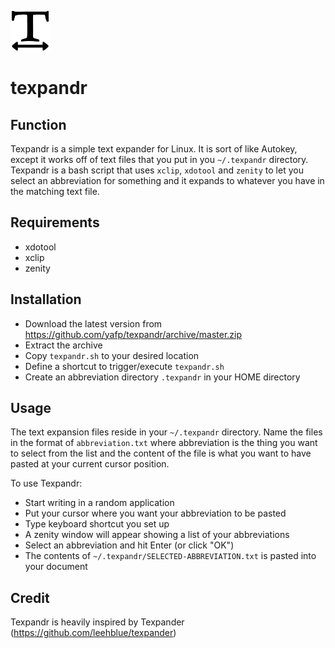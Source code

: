![logo](https://raw.githubusercontent.com/yafp/texpandr/master/doc/texpandr_logo_64.png)
# texpandr

## Function
Texpandr is a simple text expander for Linux. It is sort of like Autokey, except it works off of text files that you put in you `~/.texpandr` directory. Texpandr is a bash script that uses `xclip`, `xdotool` and `zenity` to let you select an abbreviation for something and it expands to whatever you have in the matching text file.

## Requirements
- xdotool
- xclip
- zenity

## Installation
- Download the latest version from https://github.com/yafp/texpandr/archive/master.zip
- Extract the archive
- Copy `texpandr.sh` to your desired location
- Define a shortcut to trigger/execute `texpandr.sh`
- Create an abbreviation directory `.texpandr` in your HOME directory

## Usage
The text expansion files reside in your `~/.texpandr` directory. Name the files in the format of `abbreviation.txt` where abbreviation is the thing you want to select from the list and the content of the file is what you want to have pasted at your current cursor position.

To use Texpandr:

* Start writing in a random application
* Put your cursor where you want your abbreviation to be pasted
* Type keyboard shortcut you set up
* A zenity window will appear showing a list of your abbreviations
* Select an abbreviation and hit Enter (or click "OK")
* The contents of `~/.texpandr/SELECTED-ABBREVIATION.txt` is pasted into your document


## Credit
Texpandr is heavily inspired by Texpander (https://github.com/leehblue/texpander)

